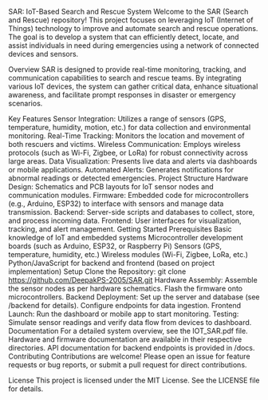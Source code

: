 SAR: IoT-Based Search and Rescue System
Welcome to the SAR (Search and Rescue) repository! This project focuses on leveraging IoT (Internet of Things) technology to improve and automate search and rescue operations. The goal is to develop a system that can efficiently detect, locate, and assist individuals in need during emergencies using a network of connected devices and sensors.

Overview
SAR is designed to provide real-time monitoring, tracking, and communication capabilities to search and rescue teams. By integrating various IoT devices, the system can gather critical data, enhance situational awareness, and facilitate prompt responses in disaster or emergency scenarios.

Key Features
Sensor Integration: Utilizes a range of sensors (GPS, temperature, humidity, motion, etc.) for data collection and environmental monitoring.
Real-Time Tracking: Monitors the location and movement of both rescuers and victims.
Wireless Communication: Employs wireless protocols (such as Wi-Fi, Zigbee, or LoRa) for robust connectivity across large areas.
Data Visualization: Presents live data and alerts via dashboards or mobile applications.
Automated Alerts: Generates notifications for abnormal readings or detected emergencies.
Project Structure
Hardware Design: Schematics and PCB layouts for IoT sensor nodes and communication modules.
Firmware: Embedded code for microcontrollers (e.g., Arduino, ESP32) to interface with sensors and manage data transmission.
Backend: Server-side scripts and databases to collect, store, and process incoming data.
Frontend: User interfaces for visualization, tracking, and alert management.
Getting Started
Prerequisites
Basic knowledge of IoT and embedded systems
Microcontroller development boards (such as Arduino, ESP32, or Raspberry Pi)
Sensors (GPS, temperature, humidity, etc.)
Wireless modules (Wi-Fi, Zigbee, LoRa, etc.)
Python/JavaScript for backend and frontend (based on project implementation)
Setup
Clone the Repository:
git clone https://github.com/DeepakPS-2005/SAR.git
Hardware Assembly:
Assemble the sensor nodes as per hardware schematics.
Flash the firmware onto microcontrollers.
Backend Deployment:
Set up the server and database (see /backend for details).
Configure endpoints for data ingestion.
Frontend Launch:
Run the dashboard or mobile app to start monitoring.
Testing:
Simulate sensor readings and verify data flow from devices to dashboard.
Documentation
For a detailed system overview, see the IOT_SAR.pdf file.
Hardware and firmware documentation are available in their respective directories.
API documentation for backend endpoints is provided in /docs.
Contributing
Contributions are welcome! Please open an issue for feature requests or bug reports, or submit a pull request for direct contributions.

License
This project is licensed under the MIT License. See the LICENSE file for details.
